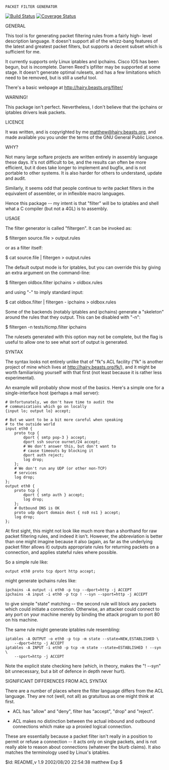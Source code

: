 	PACKET FILTER GENERATOR

[![Build Status](https://travis-ci.org/jaqx0r/filtergen.svg?branch=master)](https://travis-ci.org/jaqx0r/filtergen)
[![Coverage Status](https://coveralls.io/repos/github/jaqx0r/filtergen/badge.svg?branch=0.12)](https://coveralls.io/github/jaqx0r/filtergen?branch=0.12)

GENERAL

This tool is for generating packet filtering rules from a fairly high-
level description language.  It doesn't support all of the whizz-bang
features of the latest and greatest packet filters, but supports a
decent subset which is sufficient for me.

It currently supports only Linux iptables and ipchains.  Cisco IOS has
been begun, but is incomplete.  Darren Reed's ipfilter may be supported
at some stage.  It doesn't generate optimal rulesets, and has a few
limitations which need to be removed, but is still a useful tool.

There's a basic webpage at http://hairy.beasts.org/filter/


WARNING!

This package isn't perfect.  Nevertheless, I don't believe that the
ipchains or iptables drivers leak packets.


LICENCE

It was written, and is copyrighted by me <matthew@hairy.beasts.org>,
and made available you you under the terms of the GNU General Public
Licence.


WHY?

Not many large softare projects are written entirely in assembly
language these days.  It's not difficult to be, and the results can
often be more efficient, but it does take longer to implement and
bugfix, and is not portable to other systems.  It is also harder for
others to understand, update and audit.

Similarly, it seems odd that people continue to write packet filters
in the equivalent of assembler, or in inflexible macro languages.

Hence this package -- my intent is that "filter" will be to iptables
and shell what a C compiler (but not a 4GL) is to assembly.


USAGE

The filter generator is called "filtergen".  It can be invoked as:

$ filtergen source.file > output.rules

or as a filter itself:

$ cat source.file | filtergen > output.rules

The default output mode is for iptables, but you can override this
by giving an extra argument on the command-line:

$ filtergen oldbox.filter ipchains > oldbox.rules

and using "-" to imply standard input:

$ cat oldbox.filter | filtergen - ipchains > oldbox.rules

Some of the backends (notably iptables and ipchains) generate a "skeleton"
around the rules that they output.  This can be disabled with "-n":

$ filtergen -n tests/ticmp.filter ipchains

The rulesets generated with this option may not be complete, but the
flag is useful to allow one to see what sort of output is generated.


SYNTAX

The syntax looks not entirely unlike that of "fk"s ACL facility ("fk"
is another project of mine which lives at http://hairy.beasts.org/fk/),
and it might be worth familiarising yourself with that first (not least
because it is rather less experimental).

An example will probably show most of the basics.  Here's a simple one
for a single-interface host (perhaps a mail server):

	# Unfortunately, we don't have time to audit the
	# communications which go on locally
	{input lo; output lo} accept;

	# But we want to be a bit more careful when speaking
	# to the outside world
	input eth0 {
		proto tcp {
			dport { smtp pop-3 } accept;
			dport ssh source ournet/24 accept;
			# We don't answer this, but don't want to
			# cause timeouts by blocking it
			dport auth reject;
			log drop;
		};
		# We don't run any UDP (or other non-TCP)
		# services
		log drop;
	};
	output eth0 {
		proto tcp {
			dport { smtp auth } accept;
			log drop;
		};
		# Outbound DNS is OK
		proto udp dport domain dest { ns0 ns1 } accept;
		log drop;
	};


At first sight, this might not look like much more than a shorthand
for raw packet filtering rules, and indeed it isn't.  However, the
abbreviation is better than one might imagine because it also (again,
as far as the underlying packet filter allows it) outputs appropriate
rules for returning packets on a connection, and applies stateful
rules where possible.

So a simple rule like:

	output eth0 proto tcp dport http accept;

might generate ipchains rules like:

	ipchains -A output -i eth0 -p tcp --dport=http -j ACCEPT
	ipchains -A input -i eth0 -p tcp ! --syn --sport=http -j ACCEPT

to give simple "state" matching -- the second rule will block any
packets which could initiate a connection.  Otherwise, an attacker
could connect to any port on your machine merely by binding the
attack program to port 80 on his machine.

The same rule might generate iptables rule resembling:

	iptables -A OUTPUT -o eth0 -p tcp -m state --state=NEW,ESTABLISHED \
		--dport=http -j ACCEPT
	iptables -A INPUT -i eth0 -p tcp -m state --state=ESTABLISHED ! --syn \
		--sport=http -j ACCEPT

Note the explicit state checking here (which, in theory, makes the
"! --syn" bit unnecessary, but a bit of defence in depth never hurt).


SIGNIFICANT DIFFERENCES FROM ACL SYNTAX

There are a number of places where the filter language differs from
the ACL language.  They are not (well, not all) as gratuitous as one
might think at first.

 * ACL has "allow" and "deny", filter has "accept", "drop"
   and "reject".

 * ACL makes no distinction between the actual inbound and
   outbound connections which make up a proxied logical
   connection.

These are essentially because a packet filter isn't really in a position
to permit or refuse a connection -- it acts only on single packets,
and is not really able to reason about connections (whatever the blurb
claims).  It also matches the terminology used by Linux's iptables.

$Id: README,v 1.9 2002/08/20 22:54:38 matthew Exp $
